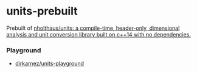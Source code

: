 units-prebuilt
==============
Prebuilt of [nholthaus/units: a compile-time, header-only, dimensional analysis and unit conversion library built on c++14 with no dependencies.](https://github.com/nholthaus/units)

### Playground
- [dirkarnez/units-playground](https://github.com/dirkarnez/units-playground)